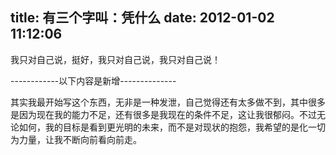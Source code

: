 title: 有三个字叫：凭什么
date: 2012-01-02 11:12:06
---

我只对自己说，挺好，我只对自己说，我只对自己说！

------------以下内容是新增--------------

其实我最开始写这个东西，无非是一种发泄，自己觉得还有太多做不到，其中很多是因为现在我的能力不足，还有很多是我现在的条件不足，这让我很郁闷。不过无论如何，我的目标是看到更光明的未来，而不是对现状的抱怨，我希望的是化一切为力量，让我不断向前看向前走。